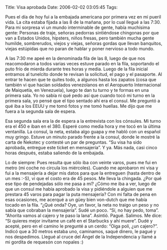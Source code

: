 Title: Visa aprobada
Date: 2006-02-02 03:05:45
Tags: 

<p>Pues el día de hoy fui a la embajada americana por primera vez en mi pueril vida. La cita estaba fijada a las 8 de la mañana, por lo cual llegué a las 7:30. Para mi sorpresa vi un mundo interminable de gente, había muchísima gente: Personas de traje, señoras pedorras sintiéndose chingonas por que van a Estados Unidos, hipsters, niños fresas, pero también mucha gente humilde, sombrerudos, viejos y viejas, señoras gordas que llevan banquitos, viejas estúpidas que no paran de hablar y poner nervioso a todo mundo.</p>

<p>A las 7:30 me apeé en la denominada fila de las 8, luego de que nos reacomodaron a todos varias veces estuve parado en la fila, soportando el puto frío de mierda durante tres horas y media. Luego de la fila inicial entramos al tunelcito donde te revisan la solicitud, el pago y el pasaporte. Al entrar te hacen que te quites todo, a algunos hasta los zapatos (cosa que también vi que hacían soldados venezolanos en el Aeropuerto Internacional de Maiquetía, en Venezuela), luego te dan tu turno y te formas en una primera sala. Yo no sabía ni qué pedo así que cuando tocó mi turno en la primera sala, yo pensé que el tipo sentado ahí era el consul. Me preguntó a qué iba a los EEUU y me tomó fotos y me tomó huellas. Me dijo que me fuera a la segunda sala de espera.</p>

<p>Esa segunda sala era la de espera a la entrevista con los cónsules. Mi turno era el 450 e iban en el 380. Esperé como media hora y me tocó en la última ventanilla. La consul, la neta, estaba algo guapa y me habló con un español muy gringo. Estuve un minuto parado frente a la consul, donde le mostré la carta de Nekotec y contesté un par de preguntas. &#8220;Su visa ha sido aprobada, entregue este ticket en mensajería&#8221;. Y ya. Más nada, casi cinco horas después, estaba saliendo de la embajada.</p>

<p>Lo de siempre: Pues resulta que sólo iba con veinte varos, pues me fui en metro (mi coche no circula los miércoles). Cuando me aprobaron mi visa y fui a la mensajería a dejar mis datos para que la entreguen (hasta dentro de un mes :-S), vi que el costo era de 45 pesos. Me lleva la chingada. ¿Por qué ese tipo de pendejadas sólo me pasa a mí? ¿Cómo me iba a ver, luego de que un consul me había aprobado la visa y pidiéndole a alguien que me prestara 45 varos para pagar la puta mensajería? Con mi falta de pena en esas ocasiones, me acerqué a un güey bien von-dutch que me había tocado en la fila. &#8220;¿Qué onda? Oye, un favor, la neta no traigo un peso y no sabía que cobraban la mensajería&#8221;. Sudé un poco. &#8220;Sí, no hay pedo, toma&#8221;. &#8220;Ahorita vamos al cajero y te paso la lana&#8221;. Asintió. Pagué. Salimos. Me dice: &#8220;Si quieres mejor invítame un café en el Starbucks y ahí muere&#8221;. Dudé y acepté, pero en el camino le pregunté a un cerdo: &#8220;Oiga poli, ¿un cajero?&#8221;. Indicó que a 30 metros estaba uno, caminamos, saqué dinero, le pagué y nos despedimos. Llegué al cruce del Ángel de la Independencia y llamé a mi gordita de requesón con nopales :)</p>
